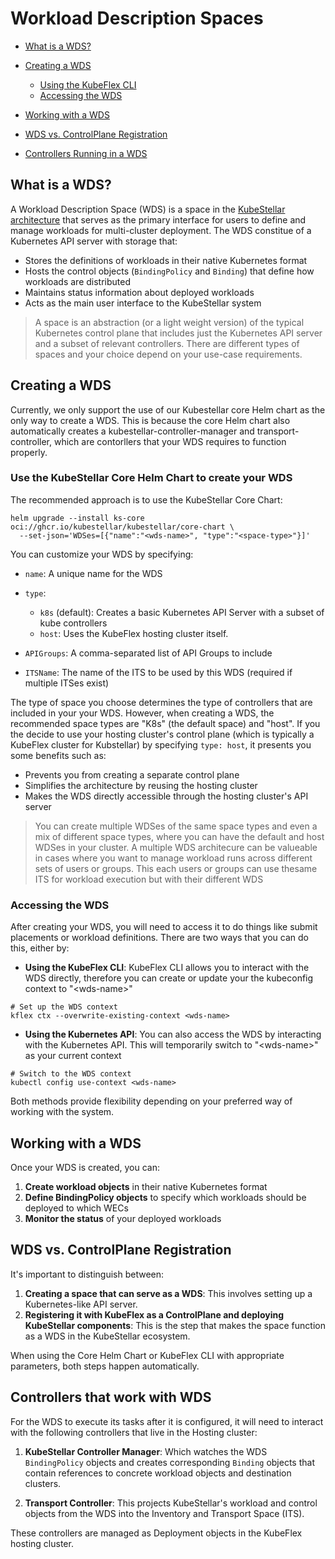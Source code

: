 # Workload Description Spaces

- [What is a WDS?](#what-is-a-wds)
- [Creating a WDS](#creating-a-wds)

  - [Using the KubeFlex CLI](#using-the-kubeflex-cli)
  - [Accessing the WDS](#accessing-the-wds)

- [Working with a WDS](#working-with-a-wds)
- [WDS vs. ControlPlane Registration](#wds-vs-controlplane-registration)
- [Controllers Running in a WDS](#controllers-running-in-a-wds)



## What is a WDS?

A Workload Description Space (WDS) is a space in the [KubeStellar architecture](docs/content/direct/user-guide-intro.md) that serves as the primary interface for users to define and manage workloads for multi-cluster deployment. The WDS constitue of a Kubernetes API server with storage that:

- Stores the definitions of workloads in their native Kubernetes format
- Hosts the control objects (`BindingPolicy` and `Binding`) that define how workloads are distributed
- Maintains status information about deployed workloads
- Acts as the main user interface to the KubeStellar system

> A space is an abstraction (or a light weight version) of the typical Kubernetes control plane that includes just the Kubernetes API server and a subset of relevant controllers. There are different types of spaces and your choice depend on your use-case requirements.


## Creating a WDS

Currently, we only support the use of our Kubestellar core Helm chart as the only way to  create a WDS. This is because the core Helm chart also automatically creates a kubestellar-controller-manager and transport-controller, which are contorllers that your WDS requires to function properly.

### Use the KubeStellar Core Helm Chart to create your WDS

The recommended approach is to use the KubeStellar Core Chart:

```shell
helm upgrade --install ks-core oci://ghcr.io/kubestellar/kubestellar/core-chart \
  --set-json='WDSes=[{"name":"<wds-name>", "type":"<space-type>"}]'
```

You can customize your WDS by specifying:  

- `name`: A unique name for the WDS
- `type`:  

    - `k8s` (default): Creates a basic Kubernetes API Server with a subset of kube controllers
    - `host`: Uses the KubeFlex hosting cluster itself. 
    
- `APIGroups`: A comma-separated list of API Groups to include
- `ITSName`: The name of the ITS to be used by this WDS (required if multiple ITSes exist)

The type of space you choose determines the type of controllers that are included in your your WDS. However, when creating a WDS, the recommended space types are "K8s" (the default space) and "host". If you the decide to use your hosting cluster's control plane (which is typically a KubeFlex cluster for Kubstellar) by specifying `type: host`, it presents you some benefits such as:

- Prevents you from creating a separate control plane
- Simplifies the architecture by reusing the hosting cluster
- Makes the WDS directly accessible through the hosting cluster's API server

> You can create multiple WDSes of the same space types and even a mix of different space types, where you can have the default and host WDSes in your cluster. A multiple WDS architecure can be valueable in cases where you want to manage workload runs across different sets of users or groups. This each users or groups can use thesame ITS for workload execution but with their different WDS

### Accessing the WDS

After creating your WDS, you will need to access it to do things like submit placements or workload definitions. There are two ways that you can do this, either by:

- **Using the KubeFlex CLI**: KubeFlex CLI allows you to interact with the WDS directly, therefore you can create or update your the kubeconfig context to "\<wds-name>"

```shell
# Set up the WDS context
kflex ctx --overwrite-existing-context <wds-name>
```

- **Using the Kubernetes API**: You can also access the WDS by interacting with the Kubernetes API. This will temporarily switch to "\<wds-name>" as your current context

```shell
# Switch to the WDS context
kubectl config use-context <wds-name>
```

Both methods provide flexibility depending on your preferred way of working with the system.

## Working with a WDS

Once your WDS is created, you can:

1. **Create workload objects** in their native Kubernetes format
2. **Define BindingPolicy objects** to specify which workloads should be deployed to which WECs
3. **Monitor the status** of your deployed workloads

## WDS vs. ControlPlane Registration

It's important to distinguish between:

1. **Creating a space that can serve as a WDS**: This involves setting up a Kubernetes-like API server.
2. **Registering it with KubeFlex as a ControlPlane and deploying KubeStellar components**: This is the step that makes the space function as a WDS in the KubeStellar ecosystem.

When using the Core Helm Chart or KubeFlex CLI with appropriate parameters, both steps happen automatically.

## Controllers that work with WDS

For the WDS to execute its tasks after it is configured, it will need to interact with the following controllers that live in the Hosting cluster:

1. **KubeStellar Controller Manager**: Which watches the WDS `BindingPolicy` objects and creates corresponding `Binding` objects that contain references to concrete workload objects and destination clusters.

2. **Transport Controller**: This projects KubeStellar's workload and control objects from the WDS into the Inventory and Transport Space (ITS).

These controllers are managed as Deployment objects in the KubeFlex hosting cluster.


